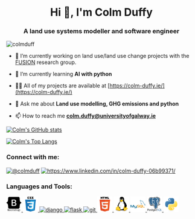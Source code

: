 <h1 align="center">Hi 👋, I'm Colm Duffy</h1>
<h3 align="center">A land use systems modeller and software engineer</h3>

<p align="left"> <img src="https://komarev.com/ghpvc/?username=colmduff&label=Profile%20views&color=0e75b6&style=flat" alt="colmduff" /> </p>


- 🔭 I’m currently working on land use/land use change projects with the [FUSION](https://fusion-research.eu/) research group.

- 🌱 I’m currently learning **AI with python**

- 👨‍💻 All of my projects are available at [https://colm-duffy.ie/](https://colm-duffy.ie/)

- 💬 Ask me about **Land use modelling, GHG emissions and python**

- 📫 How to reach me **colm.duffy@universityofgalway.ie**

[![Colm's GitHub stats](https://github-readme-stats.vercel.app/api?username=colmduff&count_private=true)](https://github.com/colmduff/github-readme-stats)

[![Colm's Top Langs](https://github-readme-stats.vercel.app/api/top-langs/?username=colmduff&count_private=true)](https://github.com/colmduff/github-readme-stats)

<h3 align="left">Connect with me:</h3>
<p align="left">
<a href="https://dev.to/@colmduff" target="blank"><img align="center" src="https://raw.githubusercontent.com/rahuldkjain/github-profile-readme-generator/master/src/images/icons/Social/devto.svg" alt="@colmduff" height="30" width="40" /></a>
<a href="https://linkedin.com/in/colm-duffy-06b99371/" target="blank"><img align="center" src="https://raw.githubusercontent.com/rahuldkjain/github-profile-readme-generator/master/src/images/icons/Social/linked-in-alt.svg" alt="https://www.linkedin.com/in/colm-duffy-06b99371/" height="30" width="40" /></a>
</p>

<h3 align="left">Languages and Tools:</h3>
<p align="left"> <a href="https://getbootstrap.com" target="_blank" rel="noreferrer"> <img src="https://raw.githubusercontent.com/devicons/devicon/master/icons/bootstrap/bootstrap-plain-wordmark.svg" alt="bootstrap" width="40" height="40"/> </a> <a href="https://www.w3schools.com/css/" target="_blank" rel="noreferrer"> <img src="https://raw.githubusercontent.com/devicons/devicon/master/icons/css3/css3-original-wordmark.svg" alt="css3" width="40" height="40"/> </a> <a href="https://www.djangoproject.com/" target="_blank" rel="noreferrer"> <img src="https://cdn.worldvectorlogo.com/logos/django.svg" alt="django" width="40" height="40"/> </a> <a href="https://flask.palletsprojects.com/" target="_blank" rel="noreferrer"> <img src="https://www.vectorlogo.zone/logos/pocoo_flask/pocoo_flask-icon.svg" alt="flask" width="40" height="40"/> </a> <a href="https://git-scm.com/" target="_blank" rel="noreferrer"> <img src="https://www.vectorlogo.zone/logos/git-scm/git-scm-icon.svg" alt="git" width="40" height="40"/> </a> <a href="https://www.w3.org/html/" target="_blank" rel="noreferrer"> <img src="https://raw.githubusercontent.com/devicons/devicon/master/icons/html5/html5-original-wordmark.svg" alt="html5" width="40" height="40"/> </a> <a href="https://www.linux.org/" target="_blank" rel="noreferrer"> <img src="https://raw.githubusercontent.com/devicons/devicon/master/icons/linux/linux-original.svg" alt="linux" width="40" height="40"/> </a> <a href="https://www.mysql.com/" target="_blank" rel="noreferrer"> <img src="https://raw.githubusercontent.com/devicons/devicon/master/icons/mysql/mysql-original-wordmark.svg" alt="mysql" width="40" height="40"/> </a> <a href="https://www.postgresql.org" target="_blank" rel="noreferrer"> <img src="https://raw.githubusercontent.com/devicons/devicon/master/icons/postgresql/postgresql-original-wordmark.svg" alt="postgresql" width="40" height="40"/> </a> <a href="https://www.python.org" target="_blank" rel="noreferrer"> <img src="https://raw.githubusercontent.com/devicons/devicon/master/icons/python/python-original.svg" alt="python" width="40" height="40"/> </a> </p>
